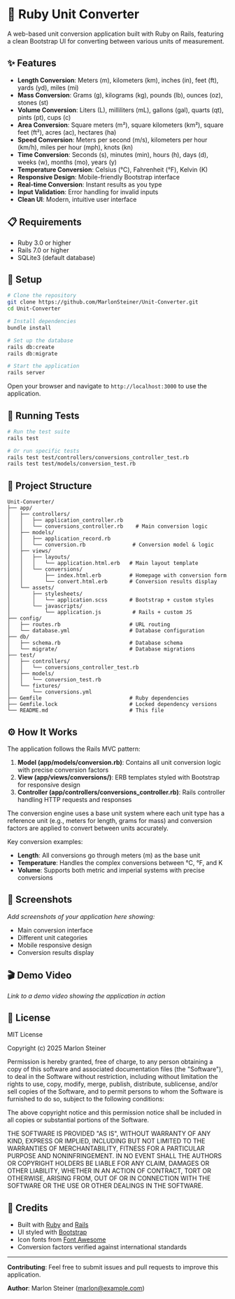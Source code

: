 # 🔄 Ruby Unit Converter

A web-based unit conversion application built with Ruby on Rails, featuring a clean Bootstrap UI for converting between various units of measurement.

## ✨ Features

- **Length Conversion**: Meters (m), kilometers (km), inches (in), feet (ft), yards (yd), miles (mi)
- **Mass Conversion**: Grams (g), kilograms (kg), pounds (lb), ounces (oz), stones (st)
- **Volume Conversion**: Liters (L), milliliters (mL), gallons (gal), quarts (qt), pints (pt), cups (c)
- **Area Conversion**: Square meters (m²), square kilometers (km²), square feet (ft²), acres (ac), hectares (ha)
- **Speed Conversion**: Meters per second (m/s), kilometers per hour (km/h), miles per hour (mph), knots (kn)
- **Time Conversion**: Seconds (s), minutes (min), hours (h), days (d), weeks (w), months (mo), years (y)
- **Temperature Conversion**: Celsius (°C), Fahrenheit (°F), Kelvin (K)
- **Responsive Design**: Mobile-friendly Bootstrap interface
- **Real-time Conversion**: Instant results as you type
- **Input Validation**: Error handling for invalid inputs
- **Clean UI**: Modern, intuitive user interface

## 📋 Requirements

- Ruby 3.0 or higher
- Rails 7.0 or higher
- SQLite3 (default database)

## 🚀 Setup

```bash
# Clone the repository
git clone https://github.com/MarlonSteiner/Unit-Converter.git
cd Unit-Converter

# Install dependencies
bundle install

# Set up the database
rails db:create
rails db:migrate

# Start the application
rails server
```

Open your browser and navigate to `http://localhost:3000` to use the application.

## 🧪 Running Tests

```bash
# Run the test suite
rails test

# Or run specific tests
rails test test/controllers/conversions_controller_test.rb
rails test test/models/conversion_test.rb
```

## 📁 Project Structure

```
Unit-Converter/
├── app/
│   ├── controllers/
│   │   ├── application_controller.rb
│   │   └── conversions_controller.rb    # Main conversion logic
│   ├── models/
│   │   ├── application_record.rb
│   │   └── conversion.rb               # Conversion model & logic
│   ├── views/
│   │   ├── layouts/
│   │   │   └── application.html.erb   # Main layout template
│   │   └── conversions/
│   │       ├── index.html.erb         # Homepage with conversion form
│   │       └── convert.html.erb       # Conversion results display
│   └── assets/
│       ├── stylesheets/
│       │   └── application.scss       # Bootstrap + custom styles
│       └── javascripts/
│           └── application.js          # Rails + custom JS
├── config/
│   ├── routes.rb                      # URL routing
│   └── database.yml                   # Database configuration
├── db/
│   ├── schema.rb                      # Database schema
│   └── migrate/                       # Database migrations
├── test/
│   ├── controllers/
│   │   └── conversions_controller_test.rb
│   ├── models/
│   │   └── conversion_test.rb
│   └── fixtures/
│       └── conversions.yml
├── Gemfile                            # Ruby dependencies
├── Gemfile.lock                       # Locked dependency versions
└── README.md                          # This file
```

## ⚙️ How It Works

The application follows the Rails MVC pattern:

1. **Model (app/models/conversion.rb)**: Contains all unit conversion logic with precise conversion factors
2. **View (app/views/conversions/)**: ERB templates styled with Bootstrap for responsive design
3. **Controller (app/controllers/conversions_controller.rb)**: Rails controller handling HTTP requests and responses

The conversion engine uses a base unit system where each unit type has a reference unit (e.g., meters for length, grams for mass) and conversion factors are applied to convert between units accurately.

Key conversion examples:
- **Length**: All conversions go through meters (m) as the base unit
- **Temperature**: Handles the complex conversions between °C, °F, and K
- **Volume**: Supports both metric and imperial systems with precise conversions

## 📸 Screenshots

*Add screenshots of your application here showing:*
- Main conversion interface
- Different unit categories
- Mobile responsive design
- Conversion results display

## 🎬 Demo Video

*Link to a demo video showing the application in action*

## 📄 License

MIT License

Copyright (c) 2025 Marlon Steiner

Permission is hereby granted, free of charge, to any person obtaining a copy
of this software and associated documentation files (the "Software"), to deal
in the Software without restriction, including without limitation the rights
to use, copy, modify, merge, publish, distribute, sublicense, and/or sell
copies of the Software, and to permit persons to whom the Software is
furnished to do so, subject to the following conditions:

The above copyright notice and this permission notice shall be included in all
copies or substantial portions of the Software.

THE SOFTWARE IS PROVIDED "AS IS", WITHOUT WARRANTY OF ANY KIND, EXPRESS OR
IMPLIED, INCLUDING BUT NOT LIMITED TO THE WARRANTIES OF MERCHANTABILITY,
FITNESS FOR A PARTICULAR PURPOSE AND NONINFRINGEMENT. IN NO EVENT SHALL THE
AUTHORS OR COPYRIGHT HOLDERS BE LIABLE FOR ANY CLAIM, DAMAGES OR OTHER
LIABILITY, WHETHER IN AN ACTION OF CONTRACT, TORT OR OTHERWISE, ARISING FROM,
OUT OF OR IN CONNECTION WITH THE SOFTWARE OR THE USE OR OTHER DEALINGS IN THE
SOFTWARE.

## 🙏 Credits

- Built with [Ruby](https://www.ruby-lang.org/) and [Rails](https://rubyonrails.org/)
- UI styled with [Bootstrap](https://getbootstrap.com/)
- Icon fonts from [Font Awesome](https://fontawesome.com/)
- Conversion factors verified against international standards

---

**Contributing**: Feel free to submit issues and pull requests to improve this application.

**Author**: Marlon Steiner ([marlon@example.com](mailto:marlon@example.com))
